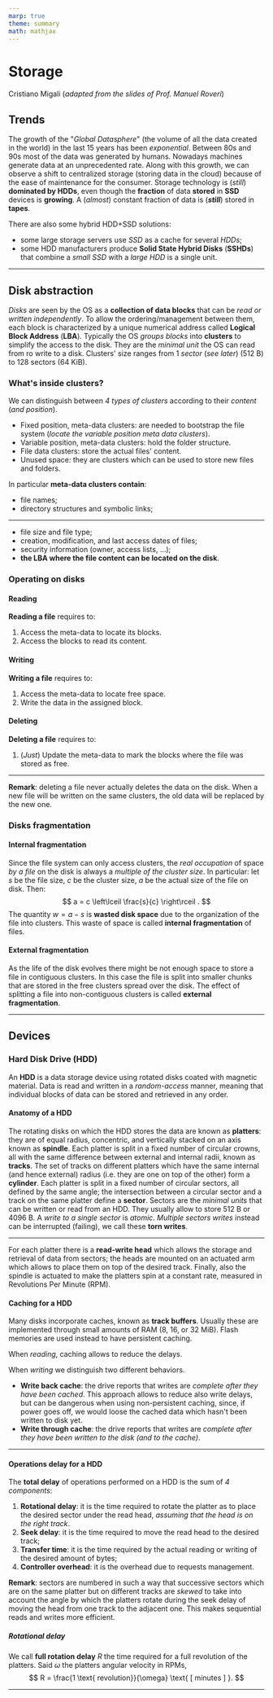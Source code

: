 ```yaml
---
marp: true
theme: summary
math: mathjax
---
```

# Storage

<div class="author">

Cristiano Migali
(_adapted from the slides of Prof. Manuel Roveri_)

</div>

<style>
section {
    font-size: x-large;
}

.definition {
    padding-left: 0.5cm;
    padding-right: 0.5cm;
    background: var(--algorithms);
    border-radius: 0.5cm;
    border-style: solid;
    border-color: var(--text);
    border-width: 3pt;
    text-align: justify;
}
</style>

## Trends

The growth of the "_Global Datasphere_" (the volume of all the data created in the world) in the last 15 years has been _exponential_. Between 80s and 90s most of the data was generated by humans. Nowadays machines generate data at an unprecedented rate.
Along with this growth, we can observe a shift to centralized storage (storing data in the cloud) because of the ease of maintenance for the consumer.
Storage technology is (_still_) **dominated by HDDs**, even though the **fraction** of data **stored** in **SSD** devices is **growing**. A (_almost_) constant fraction of data is (**_still_**) stored in **tapes**.

There are also some hybrid HDD+SSD solutions:
- some large storage servers use _SSD_ as a cache for several _HDDs_;
- some HDD manufacturers produce **Solid State Hybrid Disks** (**SSHDs**) that combine a _small SSD_ with a _large HDD_ is a single unit.

---

## Disk abstraction

_Disks_ are seen by the OS as a **collection of data blocks** that can be _read or written independently_. To allow the ordering/management between them, each block is characterized by a unique numerical address called **Logical Block Address** (**LBA**).
Typically the OS _groups blocks_ into **clusters** to simplify the access to the disk. They are the _minimal unit_ the OS can read from ro write to a disk. Clusters' size ranges from 1 _sector_ (_see later_) (512 B) to 128 sectors (64 KiB).

### What's inside clusters?

We can distinguish between _4 types of clusters_ according to their _content_ (_and position_).
- Fixed position, meta-data clusters: are needed to bootstrap the file system (_locate the variable position meta data clusters_).
- Variable position, meta-data clusters: hold the folder structure.
- File data clusters: store the actual files' content.
- Unused space: they are clusters which can be used to store new files and folders.

In particular **meta-data clusters contain**:
- file names;
- directory structures and symbolic links;

---

- file size and file type;
- creation, modification, and last access dates of files;
- security information (owner, access lists, ...);
- **the LBA where the file content can be located on the disk**.

### Operating on disks
#### Reading

**Reading a file** requires to:
1. Access the meta-data to locate its blocks.
2. Access the blocks to read its content.

#### Writing

**Writing a file** requires to:
1. Access the meta-data to locate free space.
2. Write the data in the assigned block.

#### Deleting

**Deleting a file** requires to:
1. (_Just_) Update the meta-data to mark the blocks where the file was stored as free. 

---

**Remark**: deleting a file never actually deletes the data on the disk. When a new file will be written on the same clusters, the old data will be replaced by the new one.

### Disks fragmentation

#### Internal fragmentation

Since the file system can only access clusters, the _real occupation_ of space _by a file_ on the disk is always a _multiple of the cluster size_.
In particular: let $s$ be the file size, $c$ be the cluster size, $a$ be the actual size of the file on disk. Then:
$$
a = c \left\lceil \frac{s}{c} \right\rceil .
$$
The quantity $w = a - s$ is **wasted disk space** due to the organization of the file into clusters. This waste of space is called **internal fragmentation** of files.

#### External fragmentation

As the life of the disk evolves there might be not enough space to store a file in contiguous clusters. In this case the file is split into smaller chunks that are stored in the free clusters spread over the disk.
The effect of splitting a file into non-contiguous clusters is called **external fragmentation**.

---

## Devices
### Hard Disk Drive (HDD)

An **HDD** is a data storage device using rotated disks coated with magnetic material. Data is read and written in a _random-access_ manner, meaning that individual blocks of data can be stored and retrieved in any order.

#### Anatomy of a HDD

The rotating disks on which the HDD stores the data are known as **platters**: they are of equal radius, concentric, and vertically stacked on an axis known as **spindle**. Each platter is split in a fixed number of circular crowns, all with the same difference between external and internal radii, known as **tracks**. The set of tracks on different platters which have the same internal (and hence external) radius (i.e. they are one on top of the other) form a **cylinder**.
Each platter is split in a fixed number of circular sectors, all defined by the same angle; the intersection between a circular sector and a track on the same platter define a **sector**. Sectors are the _minimal units_ that can be written or read from an HDD. They usually allow to store 512 B or 4096 B. A _write to a single sector_ is _atomic_. _Multiple sectors writes_ instead can be interrupted (failing), we call these **torn writes**.

---

For each platter there is a **read-write head** which allows the storage and retrieval of data from sectors; the heads are mounted on an actuated arm which allows to place them on top of the desired track.
Finally, also the spindle is actuated to make the platters spin at a constant rate, measured in Revolutions Per Minute (RPM).

#### Caching for a HDD

Many disks incorporate caches, known as **track buffers**. Usually these are implemented through small amounts of RAM (8, 16, or 32 MiB). Flash memories are used instead to have persistent caching.

When _reading_, caching allows to reduce the delays.

When _writing_ we distinguish two different behaviors.
- **Write back cache**: the drive reports that writes are _complete after they have been cached_. This approach allows to reduce also write delays, but can be dangerous when using non-persistent caching, since, if power goes off, we would loose the cached data which hasn't been written to disk yet.
- **Write through cache**: the drive reports that writes are _complete after they have been written to the disk (and to the cache)_.

---

#### Operations delay for a HDD

The **total delay** of operations performed on a HDD is the sum of _4 components_:
1. **Rotational delay**: it is the time required to rotate the platter as to place the desired sector under the read head, _assuming that the head is on the right track_.
2. **Seek delay**: it is the time required to move the read head to the desired track;
3. **Transfer time**: it is the time required by the actual reading or writing of the desired amount of bytes;
4. **Controller overhead**: it is the overhead due to requests management.

**Remark**: sectors are numbered in such a way that successive sectors which are on the same platter but on different tracks are _skewed_ to take into account the angle by which the platters rotate during the seek delay of moving the head from one track to the adjacent one. This makes sequential reads and writes more efficient.

##### Rotational delay

We call **full rotation delay** $R$ the time required for a full revolution of the platters. Said $\omega$ the platters angular velocity in RPMs,
$$
R = \frac{1 \text{ revolution}}{\omega} \text{ [ minutes ] }.
$$

---

